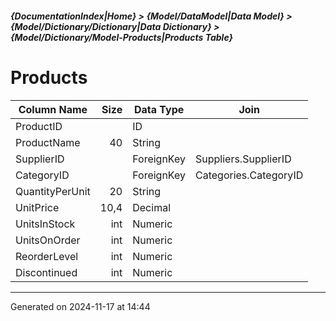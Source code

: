 ##### {DocumentationIndex|Home} > {Model/DataModel|Data Model} > {Model/Dictionary/Dictionary|Data Dictionary} > {Model/Dictionary/Model-Products|Products Table}

Products
===

Column Name | Size | Data Type | Join 
----------- | ---: | --------- | ---- 
ProductID |  | ID |  
ProductName | 40 | String |  
SupplierID |  | ForeignKey | Suppliers.SupplierID 
CategoryID |  | ForeignKey | Categories.CategoryID 
QuantityPerUnit | 20 | String |  
UnitPrice | 10,4 | Decimal |  
UnitsInStock | int | Numeric |  
UnitsOnOrder | int | Numeric |  
ReorderLevel | int | Numeric |  
Discontinued | int | Numeric |  
- - -

Generated on 2024-11-17 at 14:44
